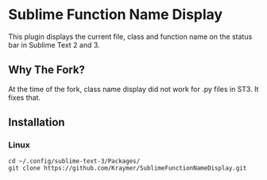 # Sublime Function Name Display

This plugin displays the current file, class and function name on the status bar in Sublime Text 2 and 3.

## Why The Fork?

At the time of the fork, class name display did not work for .py files in ST3. It fixes that.

## Installation

### Linux

    cd ~/.config/sublime-text-3/Packages/
    git clone https://github.com/Kraymer/SublimeFunctionNameDisplay.git
